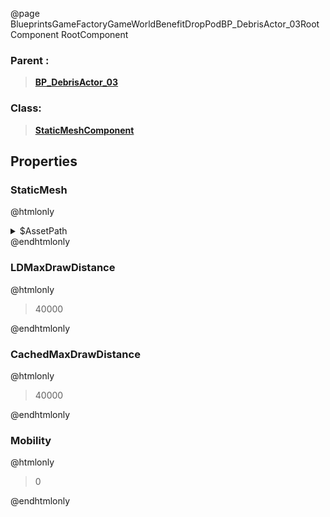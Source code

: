 @page BlueprintsGameFactoryGameWorldBenefitDropPodBP_DebrisActor_03RootComponent RootComponent
### Parent :
<b><a href="_blueprints_game_factory_game_world_benefit_drop_pod_b_p__debris_actor_03.html"><blockquote>BP_DebrisActor_03</blockquote></a></b>
### Class:
<b><a href="_class_script_static_mesh_component.html"><blockquote>StaticMeshComponent</blockquote></a></b>
## Properties
### StaticMesh
@htmlonly
<details>
 <summary>$AssetPath</summary>
<b><a href="_blueprints_game_factory_game_world_benefit_drop_pod_mesh_spaceship__debris_03.html"><blockquote>Spaceship_Debris_03</blockquote></a></b>
</details>
@endhtmlonly

### LDMaxDrawDistance
@htmlonly
<blockquote>40000</blockquote>
@endhtmlonly

### CachedMaxDrawDistance
@htmlonly
<blockquote>40000</blockquote>
@endhtmlonly

### Mobility
@htmlonly
<blockquote>0</blockquote>
@endhtmlonly

